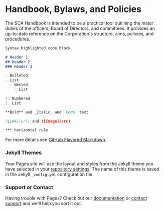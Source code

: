 # Handbook, Bylaws, and Policies

The SCA Handbook is intended to be a practical tool outlining the major duties of the officers, Board of Directors, and committees. It provides an up-to-date reference on the Corporation's structure, aims, policies, and procedures.


```markdown
Syntax highlighted code block

# Header 1
## Header 2
### Header 3

- Bulleted
- List
  - Nested
    - List  

1. Numbered
2. List

**Bold** and _Italic_ and `Code` text

[Link](url) and ![Image](src)

*** horizontal rule
```

For more details see [GitHub Flavored Markdown](https://guides.github.com/features/mastering-markdown/).

### Jekyll Themes

Your Pages site will use the layout and styles from the Jekyll theme you have selected in your [repository settings](https://github.com/mjhugh/sca-handbook/settings). The name of this theme is saved in the Jekyll `_config.yml` configuration file.

### Support or Contact

Having trouble with Pages? Check out our [documentation](https://help.github.com/categories/github-pages-basics/) or [contact support](https://github.com/contact) and we’ll help you sort it out.
